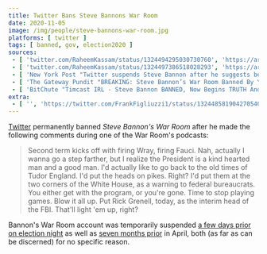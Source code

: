 ```yaml
---
title: Twitter Bans Steve Bannons War Room
date: 2020-11-05
image: /img/people/steve-bannons-war-room.jpg
platforms: [ twitter ]
tags: [ banned, gov, election2020 ]
sources:
 - [ 'twitter.com/RaheemKassam/status/1324494295030730760', 'https://archive.is/wWtDv' ]
 - [ 'twitter.com/RaheemKassam/status/1324497386518028293', 'https://archive.is/24Eq9' ]
 - [ 'New York Post "Twitter suspends Steve Bannon after he suggests beheading Fauci and Wray" by Ben Feuerherd (6 Nov 2020)', 'https://archive.is/PPOZ3' ]
 - [ 'The Gateway Pundit "BREAKING: Steve Bannon’s War Room Banned By YouTube and Twitter, at Nearly the Same Time" by Cassandra Fairbanks (5 Nov 2020)', 'https://archive.is/aNZ81' ]
 - [ 'BitChute "Timcast IRL - Steve Bannon BANNED, Now Begins TRUTH And Reconciliation Panels" by @Timcast (6 Nov 2020)', 'https://www.bitchute.com/video/OKW-coLNF7o/' ]
extra:
 - [ '', 'https://twitter.com/FrankFigliuzzi1/status/1324485819042705408' ]
---
```


[Twitter](/twitter/) permanently banned _Steve Bannon's War Room_ after he made
the following comments during one of the War Room's podcasts:

> Second term kicks off with firing Wray, firing Fauci. Nah, actually I wanna
> go a step farther, but I realize the President is a kind hearted man and a
> good man. I'd actually like to go back to the old times of Tudor England. I'd
> put the heads on pikes. Right? I'd put them at the two corners of the White
> House, as a warning to federal bureaucrats. You either get with the program,
> or you're gone. Time to stop playing games. Blow it all up. Put Rick Grenell,
> today, as the interim head of the FBI. That'll light 'em up, right?

Bannon's War Room account was temporarily suspended [a few days prior on
election night](/events/twitter-suspends-steve-bannons-war-room/) as well as
[seven months prior](https://reclaimthenet.org/twitter-suspends-war-room-pandemic/)
in April, both (as far as can be discerned) for no specific reason.
